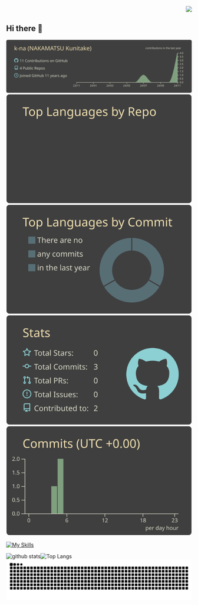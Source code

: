<!-- 1. GitHub usernameを変更 -->
<div align="right">
  <img src="https://komarev.com/ghpvc/?username=k-na&color=blue&base=30&abbreviated=true" />
</div>

## Hi there 👋

<!--
**k-na/k-na** is a ✨ _special_ ✨ repository because its `README.md` (this file) appears on your GitHub profile.

Here are some ideas to get you started:

- 🔭 I’m currently working on ...
- 🌱 I’m currently learning ...
- 👯 I’m looking to collaborate on ...
- 🤔 I’m looking for help with ...
- 💬 Ask me about ...
- 📫 How to reach me: ...
- 😄 Pronouns: ...
- ⚡ Fun fact: ...
-->

<!--
[![Top Langs](https://github-readme-stats.vercel.app/api/top-langs/?username=k-na&layout=compact
)](https://github.com/anuraghazra/github-readme-stats)

[![Anurag's GitHub stats](https://github-readme-stats.vercel.app/api?username=k-na&show_icons=true)]
(https://github.com/anuraghazra/github-readme-stats)
-->

<!--
<p align="left"> 
  <img alt="github stats" height="150px" src="https://github-readme-stats.vercel.app/api?username=k-na&theme=onedark&show_icons=ture" />
  <img alt="Top Langs" height="150px" src="https://github-readme-stats.vercel.app/api/top-langs/?username=k-na&layout=compact&show_icons=true&theme=onedark&count_private=true" />
</p>
-->

<!--
GitHub Profile Summary Cards
## [zenburn](./zenburn/README.md)
-->
[![](https://raw.githubusercontent.com/k-na/k-na/main/profile-summary-card-output/zenburn/0-profile-details.svg)](https://github.com/vn7n24fzkq/github-profile-summary-cards)
[![](https://raw.githubusercontent.com/k-na/k-na/main/profile-summary-card-output/zenburn/1-repos-per-language.svg)](https://github.com/vn7n24fzkq/github-profile-summary-cards) [![](https://raw.githubusercontent.com/k-na/k-na/main/profile-summary-card-output/zenburn/2-most-commit-language.svg)](https://github.com/vn7n24fzkq/github-profile-summary-cards)
[![](https://raw.githubusercontent.com/k-na/k-na/main/profile-summary-card-output/zenburn/3-stats.svg)](https://github.com/vn7n24fzkq/github-profile-summary-cards) [![](https://raw.githubusercontent.com/k-na/k-na/main/profile-summary-card-output/zenburn/4-productive-time.svg)](https://github.com/vn7n24fzkq/github-profile-summary-cards)
<!-- スキルアイコン
-->
[![My Skills](https://skillicons.dev/icons?i=java,eclipse,git,github,vercel,linux,vim,bash,regex,postgres,mysql,sqlite,windows,visualstudio,vscode,cs,dotnet,nodejs,py,jquery,js,html,css,c&perline=12)](https://skillicons.dev)

<!-- 横に並べて表示したい場合
-->
<a href="https://github.com/anuraghazra/github-readme-stats">
  <img alt="github stats" align="left" src="https://github-readme-stats-nu-inky-90.vercel.app/api?username=k-na&theme=onedark&show_icons=true" />
</a>
<a href="https://github.com/anuraghazra/github-readme-stats">
  <img alt="Top Langs" align="left" src="https://github-readme-stats-nu-inky-90.vercel.app/api/top-langs?username=k-na&theme=onedark&show_icons=true&count_private=true" />
</a>

<!-- トロフィー
[![trophy](https://github-profile-trophy.vercel.app/?username=k-na&theme=onedark&column=7)](https://github.com/ryo-ma/github-profile-trophy)
-->
<!-- 未調整
![GitHub Extra Pins](https://github-readme-stats.vercel.app/api/pin/?username=k-na&repo=CobolDllAccessor)
-->

![](https://raw.githubusercontent.com/k-na/k-na/output/github-contribution-grid-snake.svg)
